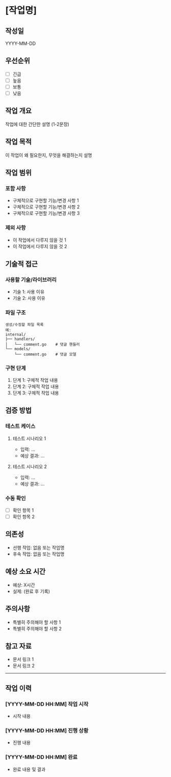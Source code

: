 # [작업명]

## 작성일
YYYY-MM-DD

## 우선순위
- [ ] 긴급
- [ ] 높음
- [ ] 보통
- [ ] 낮음

## 작업 개요
작업에 대한 간단한 설명 (1-2문장)

## 작업 목적
이 작업이 왜 필요한지, 무엇을 해결하는지 설명

## 작업 범위

### 포함 사항
- 구체적으로 구현할 기능/변경 사항 1
- 구체적으로 구현할 기능/변경 사항 2
- 구체적으로 구현할 기능/변경 사항 3

### 제외 사항
- 이 작업에서 다루지 않을 것 1
- 이 작업에서 다루지 않을 것 2

## 기술적 접근

### 사용할 기술/라이브러리
- 기술 1: 사용 이유
- 기술 2: 사용 이유

### 파일 구조
```
생성/수정할 파일 목록
예:
internal/
├── handlers/
│   └── comment.go    # 댓글 핸들러
└── models/
    └── comment.go    # 댓글 모델
```

### 구현 단계
1. 단계 1: 구체적 작업 내용
2. 단계 2: 구체적 작업 내용
3. 단계 3: 구체적 작업 내용

## 검증 방법

### 테스트 케이스
1. 테스트 시나리오 1
   - 입력: ...
   - 예상 결과: ...

2. 테스트 시나리오 2
   - 입력: ...
   - 예상 결과: ...

### 수동 확인
- [ ] 확인 항목 1
- [ ] 확인 항목 2

## 의존성
- 선행 작업: 없음 또는 작업명
- 후속 작업: 없음 또는 작업명

## 예상 소요 시간
- 예상: X시간
- 실제: (완료 후 기록)

## 주의사항
- 특별히 주의해야 할 사항 1
- 특별히 주의해야 할 사항 2

## 참고 자료
- 문서 링크 1
- 문서 링크 2

---

## 작업 이력

### [YYYY-MM-DD HH:MM] 작업 시작
- 시작 내용

### [YYYY-MM-DD HH:MM] 진행 상황
- 진행 내용

### [YYYY-MM-DD HH:MM] 완료
- 완료 내용 및 결과
